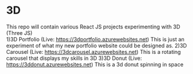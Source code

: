 # 3D
This repo will contain various React JS projects experimenting with 3D (Three JS)  
    1)3D Portfolio (Live: https://3dportfolio.azurewebsites.net) This is just an experiment of what my new portfolio website could be designed as.
    2)3D Carousel (Live: https://3dcarousel.azurewebsites.net) This is a rotating carousel that displays my skills in 3D
	3)3D Donut (Live: https://3ddonut.azurewebsites.net) This is a 3d donut spinning in space 